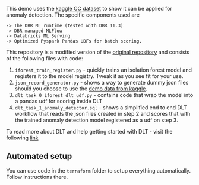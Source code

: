 This demo uses the [kaggle CC dataset](https://www.kaggle.com/datasets/mlg-ulb/creditcardfraud) to show it can be applied for anomaly detection. The specific components used are

    -> The DBR ML runtime (tested with DBR 11.3)
    -> DBR managed MLFlow
    -> Databricks ML Serving
    -> Optimized Pyspark Pandas UDFs for batch scoring.

This repository is a modified version of the [original repository](https://github.com/sathishgang-db/anomaly_detection_using_databricks) and consists of the following files with code:

1. `iforest_train_register.py` - quickly trains an isolation forest model and registers it to the model registry. Tweak it as you see fit for your use.
2. `json_record_generator.py` - shows a way to generate dummy json files should you choose to use the [demo data from kaggle](https://www.kaggle.com/datasets/mlg-ulb/creditcardfraud).
3. `dlt_task_0_iforest_dlt_udf.py` - contains code that wrap the model into a pandas udf for scoring inside DLT
4. `dlt_task_1_anomaly_detector.sql` - shows a simplified end to end DLT workflow that reads the json files created in step 2 and scores that with the trained anomaly detection model registered as a udf on step 3.

To read more about DLT and help getting started with DLT - visit the following [link](https://docs.microsoft.com/en-us/azure/databricks/data-engineering/delta-live-tables/delta-live-tables-quickstart)

## Automated setup

You can use code in the `terraform` folder to setup everything automatically. Follow instructions there.
